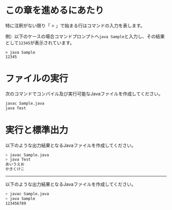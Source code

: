 # この章を進めるにあたり
特に注釈がない限り「 > 」で始まる行はコマンドの入力を表します。

例）以下のケースの場合コマンドプロンプトへ`java Sample`と入力し、その結果として`12345`が表示されています。

```
> java Sample
12345
```

# ファイルの実行

次のコマンドでコンパイル及び実行可能なJavaファイルを作成してください。

```bash
javac Sample.java
java Test
```

# 実行と標準出力
以下のような出力結果となるJavaファイルを作成してください。

```bash
> javac Sample.java
> java Test
あいうえお
かきくけこ
```

----

以下のような出力結果となるJavaファイルを作成してください。

```bash
> javac Sample.java
> java Sample
123456789
```
